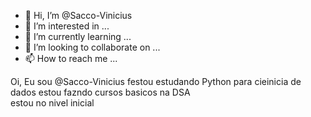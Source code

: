 - 👋 Hi, I’m @Sacco-Vinicius
- 👀 I’m interested in ...
- 🌱 I’m currently learning ...
- 💞️ I’m looking to collaborate on ...
- 📫 How to reach me ...

<!---
Sacco-Vinicius/Sacco-Vinicius is a ✨ special ✨ repository because its `README.md` (this file) appears on your GitHub profile.
You can click the Preview link to take a look at your changes.
--->

Oi, Eu  sou @Sacco-Vinicius
festou estudando Python  para cieinicia de dados estou fazndo cursos basicos na DSA  
estou no nivel inicial
